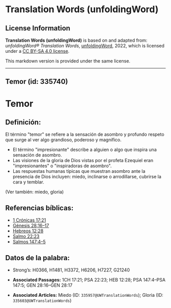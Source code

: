 # Translation Words (unfoldingWord)

## License Information

**Translation Words (unfoldingWord)** is based on and adapted from: _unfoldingWord® Translation Words_, [unfoldingWord](https://unfoldingword.org/utw), 2022, which is licensed under a [CC BY-SA 4.0 license](https://creativecommons.org/licenses/by-sa/4.0/legalcode.en).

This markdown version is provided under the same license.



--------------------------------

## Temor (id: 335740)

Temor
=====

Definición:
-----------

El término "temor" se refiere a la sensación de asombro y profundo respeto que surge al ver algo grandioso, poderoso y magnífico.

* El término "impresionante" describe a alguien o algo que inspira una sensación de asombro.
* Las visiones de la gloria de Dios vistas por el profeta Ezequiel eran "impresionantes" o "inspiradoras de asombro".
* Las respuestas humanas típicas que muestran asombro ante la presencia de Dios incluyen: miedo, inclinarse o arrodillarse, cubrirse la cara y temblar.

(Ver también: miedo, gloria)

Referencias bíblicas:
---------------------

* [1 Crónicas 17:21](https://ref.ly/1Chr17:21)
* [Génesis 28:16–17](https://ref.ly/Gen28:16-Gen28:17)
* [Hebreos 12:28](https://ref.ly/Heb12:28)
* [Salmo 22:23](https://ref.ly/Ps22:23)
* [Salmos 147:4–5](https://ref.ly/Ps147:4-Ps147:5)

Datos de la palabra:
--------------------

* Strong’s: H0366, H1481, H3372, H6206, H7227, G21240

* **Associated Passages:** 1CH 17:21; PSA 22:23; HEB 12:28; PSA 147:4–PSA 147:5; GEN 28:16–GEN 28:17
* **Associated Articles:** Miedo (ID: `335957@UWTranslationWords`); Gloria (ID: `335603@UWTranslationWords`)

